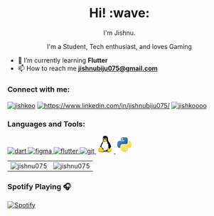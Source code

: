 
<h1 align='center'> Hi! :wave:</h1>
<p align='center'>
I'm Jishnu.
</p>
<p align='center'>I'm a Student, Tech enthusiast, and loves Gaming  </p>

- 🌱 I’m currently learning **Flutter**
- 📫 How to reach me **jishnubiju075@gmail.com**


<!-- <h1 align='center'><i>awesome!</i></h1> -->

<h3 align="left">Connect with me:</h3>
<p align="left">
<a href="https://twitter.com/jishkoo" target="blank"><img align="center" src="https://raw.githubusercontent.com/rahuldkjain/github-profile-readme-generator/master/src/images/icons/Social/twitter.svg" alt="jishkoo" height="30" width="40" /></a>
<a href="https://linkedin.com/in/jishnubiju075" target="blank"><img align="center" src="https://raw.githubusercontent.com/rahuldkjain/github-profile-readme-generator/master/src/images/icons/Social/linked-in-alt.svg" alt="https://www.linkedin.com/in/jishnubiju075/" height="30" width="40" /></a>
<a href="https://instagram.com/jishkoooo" target="blank"><img align="center" src="https://raw.githubusercontent.com/rahuldkjain/github-profile-readme-generator/master/src/images/icons/Social/instagram.svg" alt="jishkoooo" height="30" width="40" /></a>
</p>

<h3 align="left">Languages and Tools:</h3>
<p align="left"> <a href="https://dart.dev" target="_blank"> <img src="https://www.vectorlogo.zone/logos/dartlang/dartlang-icon.svg" alt="dart" width="40" height="40"/> </a> <a href="https://www.figma.com/" target="_blank"> <img src="https://www.vectorlogo.zone/logos/figma/figma-icon.svg" alt="figma" width="40" height="40"/> </a> <a href="https://flutter.dev" target="_blank"> <img src="https://www.vectorlogo.zone/logos/flutterio/flutterio-icon.svg" alt="flutter" width="40" height="40"/> </a> <a href="https://git-scm.com/" target="_blank"> <img src="https://www.vectorlogo.zone/logos/git-scm/git-scm-icon.svg" alt="git" width="40" height="40"/> </a>  <a href="https://www.linux.org/" target="_blank"> <img src="https://raw.githubusercontent.com/devicons/devicon/master/icons/linux/linux-original.svg" alt="linux" width="40" height="40"/> </a> <a href="https://www.python.org" target="_blank"> <img src="https://raw.githubusercontent.com/devicons/devicon/master/icons/python/python-original.svg" alt="python" width="40" height="40"/> </a> </p>

<table align="center">
  <tr>
    <td><img  src="https://github-readme-stats.vercel.app/api/top-langs?username=jishnu075&show_icons=true&locale=en&layout=compact" alt="jishnu075" />
</td>
    <td><img src="https://github-readme-stats.vercel.app/api?username=jishnu075&show_icons=true&locale=en" alt="jishnu075" />
    </td>
    </tr>

</table>



### Spotify Playing 🎧

[![Spotify](https://jb-spfy-readme.vercel.app/api/spotify)](https://open.spotify.com/user/31wvqzu6olezftdckgnzn6ryk3rq)
